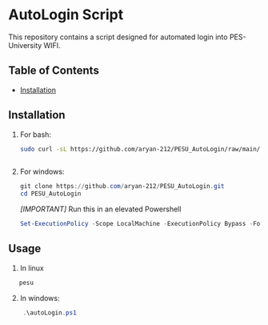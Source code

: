 # AutoLogin Script

This repository contains a script designed for automated login into PES-University WIFI.

## Table of Contents
- [Installation](#installation)

## Installation

1. For bash:
   ```bash
   sudo curl -sL https://github.com/aryan-212/PESU_AutoLogin/raw/main/Login.sh -o /usr/local/bin/pesu && sudo chmod +x /usr/local/bin/pesu
  
2. For windows:
   ```powershell
   git clone https://github.com/aryan-212/PESU_AutoLogin.git
   cd PESU_AutoLogin
   ```
   *[IMPORTANT]* Run this in an elevated Powershell
   ```powershell  
   Set-ExecutionPolicy -Scope LocalMachine -ExecutionPolicy Bypass -Force
   ```

## Usage
1. In linux
```bash
   pesu
```
2. In windows:
```powershell
    .\autoLogin.ps1
```
